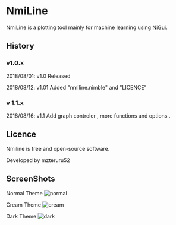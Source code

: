 # NmiLine
NmiLine is a plotting tool mainly for machine learning using [NiGui](https://github.com/trustable-code/NiGui).

## History

### v1.0.x

2018/08/01: v1.0 Released

2018/08/12: v1.01 Added "nmiline.nimble" and "LICENCE"

### v 1.1.x

2018/08/16: v1.1 Add graph controler , more functions and options .

## Licence
Nmiline is free and open-source software.

Developed by mzteruru52

## ScreenShots
 Normal Theme
![normal](https://user-images.githubusercontent.com/38907008/43514345-ff1b01b8-95ba-11e8-8a8a-6dfc44634a83.JPG)

 Cream Theme
![cream](https://user-images.githubusercontent.com/38907008/43514362-0802312a-95bb-11e8-9f0c-14e82d13ab7c.JPG)

 Dark Theme
![dark](https://user-images.githubusercontent.com/38907008/43514358-04baf948-95bb-11e8-8675-dc712c68b710.JPG)
